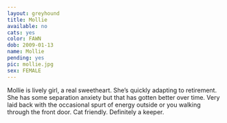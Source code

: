 ```yaml
---
layout: greyhound
title: Mollie
available: no
cats: yes
color: FAWN
dob: 2009-01-13
name: Mollie
pending: yes
pic: mollie.jpg
sex: FEMALE
---
```


Mollie is lively girl, a real sweetheart.  She’s quickly adapting to retirement.  She has some separation anxiety but that has gotten better over time.  Very laid back with the occasional spurt of energy outside or you walking through the front door.  Cat friendly.  Definitely a keeper.
